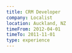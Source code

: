```yaml
---
title: CRM Developer
company: Localist 
location: Auckland, NZ
timeFrom: 2012-04-01
timeTo: 2011-11-01
type: experience
---
```

